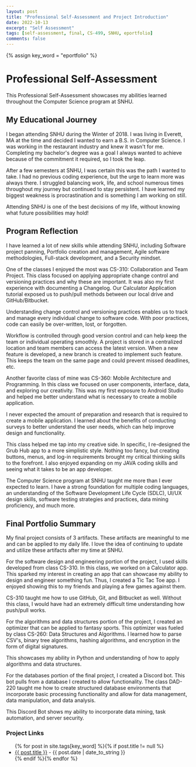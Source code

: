 ```yaml
---
layout: post
title: "Professional Self-Assessment and Project Introduction"
date: 2022-10-13
excerpt: "Self Assessment"
tags: [self-assessment, final, CS-499, SNHU, eportfolio]
comments: false
---
```

{% assign key_word = "eportfolio" %}
# Professional Self-Assessment

This Professional Self-Assessment showcases my abilities learned throughout the Computer Science program at SNHU. 

## My Educational Journey

I began attending SNHU during the Winter of 2018. I was living in Everett, MA at the time and decided I wanted to earn a B.S. in Computer Science. I was working in the restaurant industry and knew it wasn't for me. Completing my bachelor's degree was a goal I always wanted to achieve because of the commitment it required, so I took the leap. 

After a few semesters at SNHU, I was certain this was the path I wanted to take. I had no previous coding experience, but the urge to learn more was always there. I struggled balancing work, life, and school numerous times throughout my journey but continued to stay persistent. I have learned my biggest weakness is procrastination and is something I am working on still.

Attending SNHU is one of the best decisions of my life, without knowing what future possibilities may hold!

## Program Reflection

I have learned a lot of new skills while attending SNHU, including Software project panning, Portfolio creation and management, Agile software methodologies, Full-stack development, and a Security mindset.

One of the classes I enjoyed the most was CS-310: Collaboration and Team Project. This class focused on applying appropriate change control and versioning practices and why these are important. It was also my first experience with documenting a Changelog. Our Calculator Application tutorial exposed us to push/pull methods between our local drive and GitHub/Bitbucket.

Understanding change control and versioning practices enables us to track and manage every individual change to software code. With poor practices, code can easily be over-written, lost, or forgotten. 

Workflow is controlled through good version control and can help keep the team or individual operating smoothly. A project is stored in a centralized location and team members can access the latest version. When a new feature is developed, a new branch is created to implement such feature. This keeps the team on the same page and could prevent missed deadlines, etc.

Another favorite class of mine was CS-360: Mobile Architecture and Programming. In this class we focused on user components, interface, data, and exploring our creativity. This was my first exposure to Android Studio and helped me better understand what is necessary to create a mobile application. 

I never expected the amount of preparation and research that is required to create a mobile application. I learned about the benefits of conducting surveys to better understand the user needs, which can help improve design and functionality. 

This class helped me tap into my creative side. In specific, I re-designed the Grub Hub app to a more simplistic style. Nothing too fancy, but creating buttons, menus, and log-in requirements brought my critical thinking skills to the forefront. I also enjoyed expanding on my JAVA coding skills and seeing what it takes to be an app developer.

The Computer Science program at SNHU taught me more than I ever expected to learn. I have a strong foundation for multiple coding languages, an understanding of the Software Development Life Cycle (SDLC), UI/UX design skills, software testing strategies and practices, data mining proficiency, and much more.

## Final Portfolio Summary

My final project consists of 3 artifacts. These artifacts are meaningful to me and can be applied to my daily life. I love the idea of continuing to update and utilize these artifacts after my time at SNHU.

For the software design and engineering portion of the project, I used skills developed from class CS-310. In this class, we worked on a Calculator app. This sparked my interest in creating an app that can showcase my ability to design and engineer something fun. Thus, I created a Tic Tac Toe app. I enjoyed showing this to my friends and playing a few games against them.

CS-310 taught me how to use GitHub, Git, and Bitbucket as well. Without this class, I would have had an extremely difficult time understanding how push/pull works. 

For the algorithms and data structures portion of the project, I created an optimizer that can be applied to fantasy sports. This optimizer was fueled by class CS-260: Data Structures and Algorithms. I learned how to parse CSV's, binary tree algorithms, hashing algorithms, and encryption in the form of digital signatures. 

This showcases my ability in Python and understanding of how to apply algorithms and data structures.

For the databases portion of the final project, I created a Discord bot. This bot pulls from a database I created to allow functionality. The class DAD-220 taught me how to create structured database environments that incorporate basic processing functionality and allow for data management, data manipulation, and data analysis.

This Discord Bot shows my ability to incorporate data mining, task automation, and server security.



### Project Links
<article>
	<ul>
    {% for post in site.tags[key_word] %}{% if post.title != null %}
        <li class="entry-title"><a href="{{ site.url }}{{ post.url }}" title="{{ post.title }}">{{ post.title }}</a> - {{ post.date | date_to_string }} </li>
    {% endif %}{% endfor %}
	</ul>
